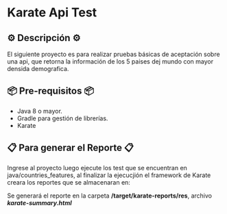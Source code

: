 # Karate Api Test

## ⚙️ Descripción ⚙️

El siguiente proyecto es para realizar pruebas básicas de aceptación sobre una api, que retorna la información de los 5 paises dej mundo con mayor densida demografica.

## 📦 Pre-requisitos 📦

* Java 8 o mayor.
* Gradle para gestión de librerías.
* Karate

## 📋 Para generar el Reporte 📋

Ingrese al proyecto luego ejecute los test que se encuentran en java/countries_features, al finalizar la ejecucjión el framework de Karate creara los reportes que se almacenaran en:

Se generará el reporte en la carpeta **/target/karate-reports/res**, archivo **_karate-summary.html_**
